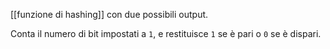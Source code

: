 [[funzione di hashing]] con due possibili output.

Conta il numero di bit impostati a `1`, e restituisce `1` se è pari o `0` se è dispari.